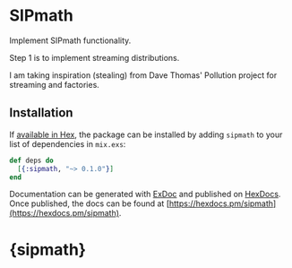 # SIPmath

Implement SIPmath functionality.

Step 1 is to implement streaming distributions.

I am taking inspiration (stealing) from Dave Thomas' Pollution project for streaming and factories.

## Installation

If [available in Hex](https://hex.pm/docs/publish), the package can be installed
by adding `sipmath` to your list of dependencies in `mix.exs`:

```elixir
def deps do
  [{:sipmath, "~> 0.1.0"}]
end
```

Documentation can be generated with [ExDoc](https://github.com/elixir-lang/ex_doc)
and published on [HexDocs](https://hexdocs.pm). Once published, the docs can
be found at [https://hexdocs.pm/sipmath](https://hexdocs.pm/sipmath).

# {sipmath}
